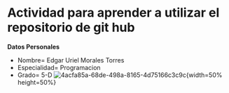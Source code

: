 # Actividad para aprender a utilizar el repositorio de git hub
**Datos Personales**
- Nombre= Edgar Uriel Morales Torres 
- Especialidad= Programacion
- Grado= 5-D
![4acfa85a-68de-498a-8165-4d75166c3c9c](https://github.com/user-attachments/assets/af5b4da8-b7da-4b2e-9759-95dbb4c1fc2b){width=50% height=50%}
